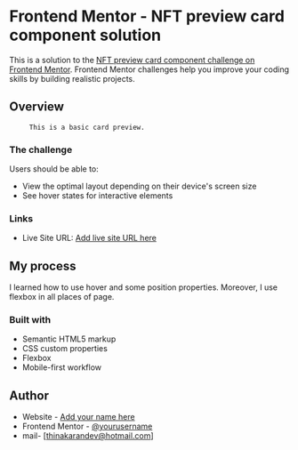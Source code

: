 # Frontend Mentor - NFT preview card component solution

This is a solution to the [NFT preview card component challenge on Frontend Mentor](https://www.frontendmentor.io/challenges/nft-preview-card-component-SbdUL_w0U). Frontend Mentor challenges help you improve your coding skills by building realistic projects.

## Overview

         This is a basic card preview.

### The challenge

Users should be able to:

- View the optimal layout depending on their device's screen size
- See hover states for interactive elements

### Links

- Live Site URL: [Add live site URL here]([https://your-live-site-url.com](https://thinakaran123.github.io/nft-preview-card-component-main/))

## My process

I learned how to use hover and some position properties. Moreover, I use flexbox in all places of page.

### Built with

- Semantic HTML5 markup
- CSS custom properties
- Flexbox
- Mobile-first workflow

## Author

- Website - [Add your name here](https://www.your-site.com)
- Frontend Mentor - [@yourusername](https://www.frontendmentor.io/profile/yourusername)
- mail- [thinakarandev@hotmail.com]
